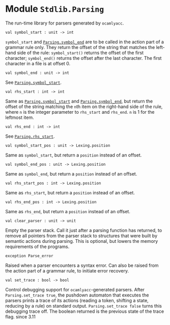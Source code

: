 # Module `Stdlib.Parsing`
The run-time library for parsers generated by `ocamlyacc`.
```
val symbol_start : unit -> int
```
`symbol_start` and [`Parsing.symbol_end`](./#val-symbol_end) are to be called in the action part of a grammar rule only. They return the offset of the string that matches the left-hand side of the rule: `symbol_start()` returns the offset of the first character; `symbol_end()` returns the offset after the last character. The first character in a file is at offset 0.
```
val symbol_end : unit -> int
```
See [`Parsing.symbol_start`](./#val-symbol_start).
```
val rhs_start : int -> int
```
Same as [`Parsing.symbol_start`](./#val-symbol_start) and [`Parsing.symbol_end`](./#val-symbol_end), but return the offset of the string matching the `n`th item on the right-hand side of the rule, where `n` is the integer parameter to `rhs_start` and `rhs_end`. `n` is 1 for the leftmost item.
```
val rhs_end : int -> int
```
See [`Parsing.rhs_start`](./#val-rhs_start).
```
val symbol_start_pos : unit -> Lexing.position
```
Same as `symbol_start`, but return a `position` instead of an offset.
```
val symbol_end_pos : unit -> Lexing.position
```
Same as `symbol_end`, but return a `position` instead of an offset.
```
val rhs_start_pos : int -> Lexing.position
```
Same as `rhs_start`, but return a `position` instead of an offset.
```
val rhs_end_pos : int -> Lexing.position
```
Same as `rhs_end`, but return a `position` instead of an offset.
```
val clear_parser : unit -> unit
```
Empty the parser stack. Call it just after a parsing function has returned, to remove all pointers from the parser stack to structures that were built by semantic actions during parsing. This is optional, but lowers the memory requirements of the programs.
```
exception Parse_error
```
Raised when a parser encounters a syntax error. Can also be raised from the action part of a grammar rule, to initiate error recovery.
```
val set_trace : bool -> bool
```
Control debugging support for `ocamlyacc`\-generated parsers. After `Parsing.set_trace true`, the pushdown automaton that executes the parsers prints a trace of its actions (reading a token, shifting a state, reducing by a rule) on standard output. `Parsing.set_trace false` turns this debugging trace off. The boolean returned is the previous state of the trace flag.
since 3.11